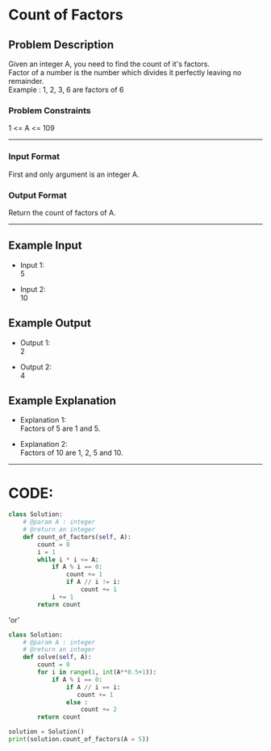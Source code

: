 # Count of Factors

## Problem Description
Given an integer A, you need to find the count of it's factors. </br>
Factor of a number is the number which divides it perfectly leaving no remainder. </br>
Example : 1, 2, 3, 6 are factors of 6 

### Problem Constraints
1 <= A <= 109

---

### Input Format
First and only argument is an integer A.

### Output Format
Return the count of factors of A.

---

## Example Input
- Input 1: </br>
5

- Input 2: </br>
10

## Example Output
- Output 1: </br>
2

- Output 2: </br>
4

## Example Explanation
- Explanation 1: </br>
Factors of 5 are 1 and 5.

- Explanation 2: </br>
Factors of 10 are 1, 2, 5 and 10.

---
    
# CODE:

```python
class Solution:
    # @param A : integer
    # @return an integer
    def count_of_factors(self, A):
        count = 0
        i = 1
        while i * i <= A:
            if A % i == 0:
                count += 1
                if A // i != i:
                    count += 1
            i += 1
        return count
```

'or'

```python
class Solution:
    # @param A : integer
    # @return an integer
    def solve(self, A):
        count = 0
        for i in range(1, int(A**0.5+1)):
            if A % i == 0:
                if A // i == i:
                   count += 1
                else :
                    count += 2
        return count
```

```python
solution = Solution()
print(solution.count_of_factors(A = 5))
```
